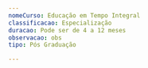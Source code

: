 ```yaml
---
nomeCurso: Educação em Tempo Integral
classificacao: Especialização
duracao: Pode ser de 4 a 12 meses
observacao: obs
tipo: Pós Graduação

---
```


